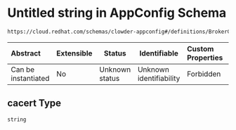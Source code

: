 # Untitled string in AppConfig Schema

```txt
https://cloud.redhat.com/schemas/clowder-appconfig#/definitions/BrokerConfig/properties/cacert
```




| Abstract            | Extensible | Status         | Identifiable            | Custom Properties | Additional Properties | Access Restrictions | Defined In                                                    |
| :------------------ | ---------- | -------------- | ----------------------- | :---------------- | --------------------- | ------------------- | ------------------------------------------------------------- |
| Can be instantiated | No         | Unknown status | Unknown identifiability | Forbidden         | Allowed               | none                | [schema.json\*](../../out/schema.json "open original schema") |

## cacert Type

`string`
